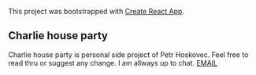 This project was bootstrapped with [Create React App](https://github.com/facebook/create-react-app).

## Charlie house party

Charlie house party is personal side project of Petr Hoskovec. 
Feel free to read thru or suggest any change.
I am allways up to chat. 
[EMAIL](ihoskovecpetr@gmail.com)
